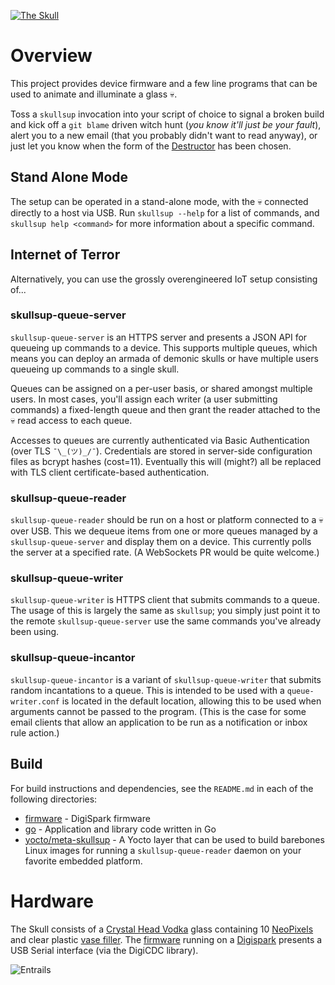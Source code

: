[![The Skull](https://www.dropbox.com/s/s33y501nyxj91fd/skull-link.jpg?raw=1)](https://youtu.be/DmYyMnP-sAg)

# Overview #

This project provides device firmware and a few line programs that
can be used to animate and illuminate a glass :skull:.

Toss a `skullsup` invocation into your script of choice to signal a broken
build and kick off a `git blame` driven witch hunt (*you know it'll just be your
fault*), alert you to a new email (that you probably didn't want to read anyway),
or just let you know when the form of the [Destructor] has been chosen.

[Destructor]: http://www.imdb.com/title/tt0087332/quotes

## Stand Alone Mode ##

The setup can be operated in a stand-alone mode, with the :skull: connected
directly to a host via USB. Run `skullsup --help` for a list of commands, and
`skullsup help <command>` for more information about a specific command.

## Internet of Terror ##

Alternatively, you can use the grossly overengineered IoT setup
consisting of...

### skullsup-queue-server ###

`skullsup-queue-server` is an HTTPS server and presents a JSON API for queueing
up commands to a device. This supports multiple queues, which means you can
deploy an armada of demonic skulls or have multiple users queueing up commands
to a single skull.

Queues can be assigned on a per-user basis, or shared amongst multiple users.
In most cases, you'll assign each writer (a user submitting commands) a
fixed-length queue and then grant the reader attached to the :skull: read
access to each queue.

Accesses to queues are currently authenticated via Basic Authentication (over
TLS `¯\_(ツ)_/¯`). Credentials are stored in server-side configuration files
as bcrypt hashes (cost=11). Eventually this will (might?) all be replaced with
TLS client certificate-based authentication.

### skullsup-queue-reader ###

`skullsup-queue-reader` should be run on a host or platform connected to a
:skull: over USB. This we dequeue items from one or more queues managed by a
`skullsup-queue-server` and display them on a device. This currently polls the
server at a specified rate. (A WebSockets PR would be quite welcome.)

### skullsup-queue-writer ###

`skullsup-queue-writer` is HTTPS client that submits commands to a queue.
The usage of this is largely the same as `skullsup`; you simply just point
it to the remote `skullsup-queue-server` use the same commands you've already
been using.

### skullsup-queue-incantor ###

`skullsup-queue-incantor` is a variant of `skullsup-queue-writer` that
submits random incantations to a queue. This is intended to be used with a 
`queue-writer.conf` is located in the default location, allowing this to
be used when arguments cannot be passed to the program. (This is the case for
some email clients that allow an application to be run as a notification
or inbox rule action.)

## Build ##

For build instructions and dependencies, see the `README.md` in each of the
following directories:

* [firmware](./firmware) - DigiSpark firmware
* [go](./go) - Application and library code written in Go
* [yocto/meta-skullsup](./yocto/meta-skullsup) - A Yocto layer that can be used
to build barebones Linux images for running a `skullsup-queue-reader` daemon on
your favorite embedded platform.

# Hardware #

The Skull consists of a [Crystal Head Vodka] glass containing 10 [NeoPixels]
and clear plastic [vase filler]. The [firmware](./firmware) running on a
[Digispark] presents a USB Serial interface (via the DigiCDC library).

![Entrails](https://www.dropbox.com/s/1fr6voigxz2nb77/skullsup-hw.jpg?raw=1)

[Crystal Head Vodka]: https://www.crystalheadvodka.com
[NeoPixels]: https://www.adafruit.com/product/1655
[Digispark]: http://digistump.com/products/1
[vase filler]: http://www.michaels.com/ashland-clear-mini-discs/10998221.html
